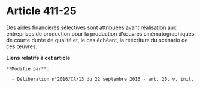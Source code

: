 # Article 411-25

Des aides financières sélectives sont attribuées avant réalisation aux entreprises de production pour la production d'œuvres
cinématographiques de courte durée de qualité et, le cas échéant, la réécriture du scénario de ces œuvres.

**Liens relatifs à cet article**

	**Modifié par**:

	  - Délibération n°2016/CA/13 du 22 septembre 2016 - art. 20, v. init.
